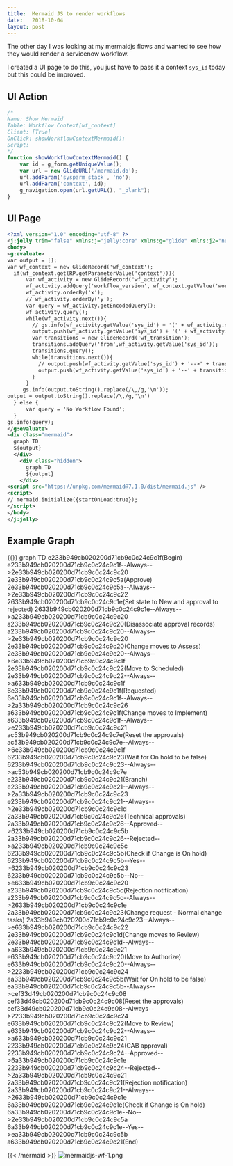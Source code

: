 ```yaml
---
title:  Mermaid JS to render workflows
date:   2018-10-04
layout: post
---
```


The other day I was looking at my mermaidjs flows and wanted to see how they would render a servicenow workflow.

I created a UI page to do this, you just have to pass it a context `sys_id` today but this could be improved.
<!--more-->

## UI Action

```js
/*
Name: Show Mermaid
Table: Workflow Context[wf_context]
Client: [True]
OnClick: showWorkflowContextMermaid();
Script:
*/
function showWorkflowContextMermaid() {
    var id = g_form.getUniqueValue();
    var url = new GlideURL('/mermaid.do');
    url.addParam('sysparm_stack', 'no');
    url.addParam('context', id);
	g_navigation.open(url.getURL(), "_blank");
}
```

## UI Page
```xml
<?xml version="1.0" encoding="utf-8" ?>
<j:jelly trim="false" xmlns:j="jelly:core" xmlns:g="glide" xmlns:j2="null" xmlns:g2="null">
<body>
<g:evaluate>
var output = [];
var wf_context = new GlideRecord('wf_context');
  if(wf_context.get(RP.getParameterValue('context'))){
      var wf_activity = new GlideRecord("wf_activity");
      wf_activity.addQuery('workflow_version', wf_context.getValue('workflow_version'));
      wf_activity.orderBy('x');
      // wf_activity.orderBy('y');
      var query = wf_activity.getEncodedQuery();
      wf_activity.query();
      while(wf_activity.next()){
        // gs.info(wf_activity.getValue('sys_id') + '(' + wf_activity.name.toString().replace(/\"/g,'') + ')');
        output.push(wf_activity.getValue('sys_id') + '(' + wf_activity.name.toString().replace(/\"/g,'') + ')');
        var transitions = new GlideRecord('wf_transition');
        transitions.addQuery('from',wf_activity.getValue('sys_id'));
        transitions.query();
        while(transitions.next()){
          // output.push(wf_activity.getValue('sys_id') + '-->' + transitions.getValue('to'));
          output.push(wf_activity.getValue('sys_id') + '--' + transitions.condition.name.toString() + '-->' + transitions.getValue('to'));
        }
      }
     gs.info(output.toString().replace(/\,/g,'\n'));
output = output.toString().replace(/\,/g,'\n')
  } else {
      var query = 'No Workflow Found';
  }
gs.info(query);
</g:evaluate>
<div class="mermaid">
  graph TD
  ${output}
  </div>
	<div class="hidden">
	  graph TD
	  ${output}
	</div>
<script src="https://unpkg.com/mermaid@7.1.0/dist/mermaid.js" />
<script>
// mermaid.initialize({startOnLoad:true});
</script>
</body>
</j:jelly>
```

## Example Graph


{{<mermaid align="center">}}
graph TD
e233b949cb020200d71cb9c0c24c9c1f(Begin)
e233b949cb020200d71cb9c0c24c9c1f--Always-->2e33b949cb020200d71cb9c0c24c9c20
2e33b949cb020200d71cb9c0c24c9c5a(Approve)
2e33b949cb020200d71cb9c0c24c9c5a--Always-->2e33b949cb020200d71cb9c0c24c9c22
2633b949cb020200d71cb9c0c24c9c1e(Set state to New and approval to rejected)
2633b949cb020200d71cb9c0c24c9c1e--Always-->a233b949cb020200d71cb9c0c24c9c20
a233b949cb020200d71cb9c0c24c9c20(Disassociate approval records)
a233b949cb020200d71cb9c0c24c9c20--Always-->2e33b949cb020200d71cb9c0c24c9c20
2e33b949cb020200d71cb9c0c24c9c20(Change moves to Assess)
2e33b949cb020200d71cb9c0c24c9c20--Always-->6e33b949cb020200d71cb9c0c24c9c1f
2e33b949cb020200d71cb9c0c24c9c22(Move to Scheduled)
2e33b949cb020200d71cb9c0c24c9c22--Always-->a633b949cb020200d71cb9c0c24c9c1f
6e33b949cb020200d71cb9c0c24c9c1f(Requested)
6e33b949cb020200d71cb9c0c24c9c1f--Always-->2a33b949cb020200d71cb9c0c24c9c26
a633b949cb020200d71cb9c0c24c9c1f(Change moves to Implement)
a633b949cb020200d71cb9c0c24c9c1f--Always-->e233b949cb020200d71cb9c0c24c9c21
ac53b949cb020200d71cb9c0c24c9c7e(Reset the approvals)
ac53b949cb020200d71cb9c0c24c9c7e--Always-->6e33b949cb020200d71cb9c0c24c9c1f
6233b949cb020200d71cb9c0c24c9c23(Wait for On hold to be false)
6233b949cb020200d71cb9c0c24c9c23--Always-->ac53b949cb020200d71cb9c0c24c9c7e
e233b949cb020200d71cb9c0c24c9c21(Branch)
e233b949cb020200d71cb9c0c24c9c21--Always-->2a33b949cb020200d71cb9c0c24c9c23
e233b949cb020200d71cb9c0c24c9c21--Always-->2e33b949cb020200d71cb9c0c24c9c1d
2a33b949cb020200d71cb9c0c24c9c26(Technical approvals)
2a33b949cb020200d71cb9c0c24c9c26--Approved-->6233b949cb020200d71cb9c0c24c9c5b
2a33b949cb020200d71cb9c0c24c9c26--Rejected-->a233b949cb020200d71cb9c0c24c9c5c
6233b949cb020200d71cb9c0c24c9c5b(Check if Change is On hold)
6233b949cb020200d71cb9c0c24c9c5b--Yes-->6233b949cb020200d71cb9c0c24c9c23
6233b949cb020200d71cb9c0c24c9c5b--No-->e633b949cb020200d71cb9c0c24c9c20
a233b949cb020200d71cb9c0c24c9c5c(Rejection notification)
a233b949cb020200d71cb9c0c24c9c5c--Always-->2633b949cb020200d71cb9c0c24c9c1e
2a33b949cb020200d71cb9c0c24c9c23(Change request - Normal change tasks)
2a33b949cb020200d71cb9c0c24c9c23--Always-->e633b949cb020200d71cb9c0c24c9c22
2e33b949cb020200d71cb9c0c24c9c1d(Change moves to Review)
2e33b949cb020200d71cb9c0c24c9c1d--Always-->a633b949cb020200d71cb9c0c24c9c21
e633b949cb020200d71cb9c0c24c9c20(Move to Authorize)
e633b949cb020200d71cb9c0c24c9c20--Always-->2233b949cb020200d71cb9c0c24c9c24
ea33b949cb020200d71cb9c0c24c9c5b(Wait for On hold to be false)
ea33b949cb020200d71cb9c0c24c9c5b--Always-->cef33d49cb020200d71cb9c0c24c9c08
cef33d49cb020200d71cb9c0c24c9c08(Reset the approvals)
cef33d49cb020200d71cb9c0c24c9c08--Always-->2233b949cb020200d71cb9c0c24c9c24
e633b949cb020200d71cb9c0c24c9c22(Move to Review)
e633b949cb020200d71cb9c0c24c9c22--Always-->a633b949cb020200d71cb9c0c24c9c21
2233b949cb020200d71cb9c0c24c9c24(CAB approval)
2233b949cb020200d71cb9c0c24c9c24--Approved-->6a33b949cb020200d71cb9c0c24c9c1e
2233b949cb020200d71cb9c0c24c9c24--Rejected-->2a33b949cb020200d71cb9c0c24c9c21
2a33b949cb020200d71cb9c0c24c9c21(Rejection notification)
2a33b949cb020200d71cb9c0c24c9c21--Always-->2633b949cb020200d71cb9c0c24c9c1e
6a33b949cb020200d71cb9c0c24c9c1e(Check if Change is On hold)
6a33b949cb020200d71cb9c0c24c9c1e--No-->2e33b949cb020200d71cb9c0c24c9c5a
6a33b949cb020200d71cb9c0c24c9c1e--Yes-->ea33b949cb020200d71cb9c0c24c9c5b
a633b949cb020200d71cb9c0c24c9c21(End)

{{< /mermaid >}}
![mermaidjs-wf-1.png](/uploads/mermaidjs-wf-1.png)